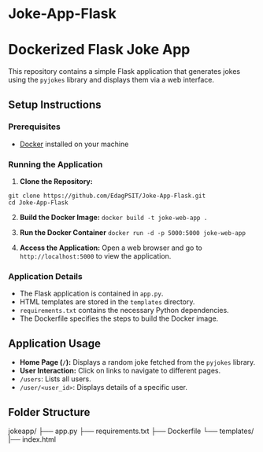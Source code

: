 # Joke-App-Flask

# Dockerized Flask Joke App

This repository contains a simple Flask application that generates jokes using the `pyjokes` library and displays them via a web interface.

## Setup Instructions

### Prerequisites
- [Docker](https://www.docker.com/) installed on your machine

### Running the Application

1. **Clone the Repository:**

```
git clone https://github.com/EdagPSIT/Joke-App-Flask.git
cd Joke-App-Flask
```

2. **Build the Docker Image:**
`docker build -t joke-web-app .`

3. **Run the Docker Container**
`docker run -d -p 5000:5000 joke-web-app`


4. **Access the Application:**
Open a web browser and go to `http://localhost:5000` to view the application.

### Application Details

- The Flask application is contained in `app.py`.
- HTML templates are stored in the `templates` directory.
- `requirements.txt` contains the necessary Python dependencies.
- The Dockerfile specifies the steps to build the Docker image.

## Application Usage

- **Home Page (`/`):** Displays a random joke fetched from the `pyjokes` library.
- **User Interaction:** Click on links to navigate to different pages.
- `/users`: Lists all users.
- `/user/<user_id>`: Displays details of a specific user.

## Folder Structure
jokeapp/
├── app.py
├── requirements.txt
├── Dockerfile
└── templates/
    |── index.html

